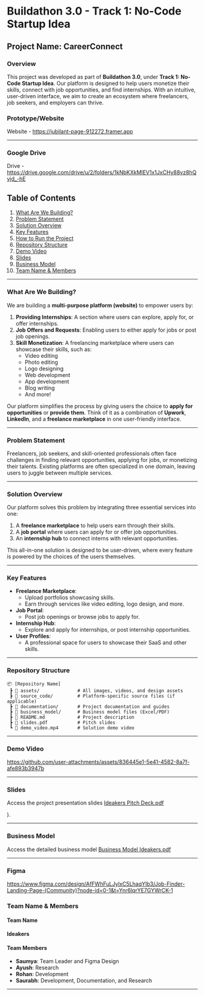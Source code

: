 # **Buildathon 3.0 - Track 1: No-Code Startup Idea**  

## **Project Name: CareerConnect**  

### **Overview**  
This project was developed as part of **Buildathon 3.0**, under **Track 1: No-Code Startup Idea**. Our platform is designed to help users monetize their skills, connect with job opportunities, and find internships. With an intuitive, user-driven interface, we aim to create an ecosystem where freelancers, job seekers, and employers can thrive.  

### **Prototype/Website**
Website - https://jubilant-page-912272.framer.app

---  
### **Google Drive**
Drive - https://drive.google.com/drive/u/2/folders/1kNbKXkMlEV1x1JxCHy88vz8hQvjd_-hE

## **Table of Contents**  
1. [What Are We Building?](#what-are-we-building)  
2. [Problem Statement](#problem-statement)  
3. [Solution Overview](#solution-overview)  
4. [Key Features](#key-features)  
5. [How to Run the Project](#how-to-run-the-project)  
6. [Repository Structure](#repository-structure)  
7. [Demo Video](#demo-video)  
8. [Slides](#slides)  
9. [Business Model](#business-model)  
10. [Team Name & Members](#team-name--members)  

---  

### **What Are We Building?**  
We are building a **multi-purpose platform (website)** to empower users by:  
1. **Providing Internships**: A section where users can explore, apply for, or offer internships.  
2. **Job Offers and Requests**: Enabling users to either apply for jobs or post job openings.  
3. **Skill Monetization**: A freelancing marketplace where users can showcase their skills, such as:  
   - Video editing  
   - Photo editing  
   - Logo designing  
   - Web development  
   - App development  
   - Blog writing  
   - And more!  

Our platform simplifies the process by giving users the choice to **apply for opportunities** or **provide them**. Think of it as a combination of **Upwork**, **LinkedIn**, and a **freelance marketplace** in one user-friendly interface.  

---  

### **Problem Statement**  
Freelancers, job seekers, and skill-oriented professionals often face challenges in finding relevant opportunities, applying for jobs, or monetizing their talents. Existing platforms are often specialized in one domain, leaving users to juggle between multiple services.  

---  

### **Solution Overview**  
Our platform solves this problem by integrating three essential services into one:  
1. A **freelance marketplace** to help users earn through their skills.  
2. A **job portal** where users can apply for or offer job opportunities.  
3. An **internship hub** to connect interns with relevant opportunities.  

This all-in-one solution is designed to be user-driven, where every feature is powered by the choices of the users themselves.  

---  

### **Key Features**  
- **Freelance Marketplace**:  
   - Upload portfolios showcasing skills.  
   - Earn through services like video editing, logo design, and more.  
- **Job Portal**:  
   - Post job openings or browse jobs to apply for.  
- **Internship Hub**:  
   - Explore and apply for internships, or post internship opportunities.  
- **User Profiles**:  
   - A professional space for users to showcase their SaaS and other skills.  

---  

### **Repository Structure**  
```plaintext  
📦 [Repository Name]  
 ┣ 📂 assets/              # All images, videos, and design assets  
 ┣ 📂 source_code/         # Platform-specific source files (if applicable)  
 ┣ 📂 documentation/       # Project documentation and guides  
 ┣ 📂 business_model/      # Business model files (Excel/PDF)  
 ┣ 📜 README.md            # Project description  
 ┣ 📜 slides.pdf           # Pitch slides  
 ┗ 📜 demo_video.mp4       # Solution demo video  
```  

---  

### **Demo Video**  

https://github.com/user-attachments/assets/836445e1-5e41-4582-8a7f-afe893b3947b



---  

### **Slides**  
Access the project presentation slides [Ideakers Pitch Deck.pdf](https://github.com/user-attachments/files/18046173/Ideakers.Pitch.Deck.pdf)

).  

---  

### **Business Model**  
Access the detailed business model  [Business Model Ideakers.pdf](https://github.com/user-attachments/files/18046161/Business.Model.Ideakers.pdf)


---  

### **Figma**
https://www.figma.com/design/AfFWhFuLJylxC5LhaqYIb3/Job-Finder-Landing-Page-(Community)?node-id=0-1&t=Ynr6lqrYE7GYWrCK-1

### **Team Name & Members**  

#### **Team Name**  
**Ideakers**  

#### **Team Members**  
- **Saumya**: Team Leader and Figma Design  
- **Ayush**: Research  
- **Rohan**: Development  
- **Saurabh**: Development, Documentation, and Research  

---  
